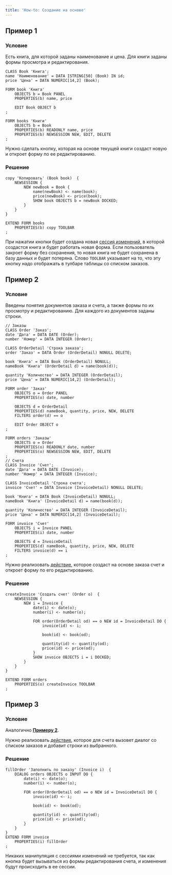 ```yaml
---
title: 'How-to: Создание на основе'
---
```


## Пример 1

### Условие

Есть книга, для которой заданы наименование и цена. Для книги заданы формы просмотра и редактирования.

```lsf
CLASS Book 'Книга';
name 'Наименование' = DATA ISTRING[50] (Book) IN id;
price 'Цена' = DATA NUMERIC[14,2] (Book);

FORM book 'Книга'
    OBJECTS b = Book PANEL
    PROPERTIES(b) name, price

    EDIT Book OBJECT b
;

FORM books 'Книги'
    OBJECTS b = Book
    PROPERTIES(b) READONLY name, price
    PROPERTIES(b) NEWSESSION NEW, EDIT, DELETE
;
```

Нужно сделать кнопку, которая на основе текущей книги создаст новую и откроет форму по ее редактированию.

### Решение

```lsf
copy 'Копировать' (Book book)  {
    NEWSESSION {
        NEW newBook = Book {
            name(newBook) <- name(book);
            price(newBook) <- price(book);
            SHOW book OBJECTS b = newBook DOCKED;
        }
    }
}

EXTEND FORM books
    PROPERTIES(b) copy TOOLBAR
;
```

При нажатии кнопки будет создана новая [сессия изменений](Change_sessions.md), в которой создастся книга и будет работать новая форма. Если пользователь закроет форму без сохранения, то новая книга не будет сохранена в базу данных и будет потеряна. Слово `TOOLBAR` указывает на то, что эту кнопку надо отображать в тулбаре таблицы со списком заказов.

## Пример 2

### Условие

Введены понятия документов заказа и счета, а также формы по их просмотру и редактированию. Для каждого из документов заданы строки.

```lsf
// Заказы
CLASS Order 'Заказ';
date 'Дата' = DATA DATE (Order);
number 'Номер' = DATA INTEGER (Order);

CLASS OrderDetail 'Строка заказа';
order 'Заказ' = DATA Order (OrderDetail) NONULL DELETE;

book 'Книга' = DATA Book (OrderDetail) NONULL;
nameBook 'Книга' (OrderDetail d) = name(book(d));

quantity 'Количество' = DATA INTEGER (OrderDetail);
price 'Цена' = DATA NUMERIC[14,2] (OrderDetail);

FORM order 'Заказ'
    OBJECTS o = Order PANEL
    PROPERTIES(o) date, number

    OBJECTS d = OrderDetail
    PROPERTIES(d) nameBook, quantity, price, NEW, DELETE
    FILTERS order(d) == o

    EDIT Order OBJECT o
;

FORM orders 'Заказы'
    OBJECTS o = Order
    PROPERTIES(o) READONLY date, number
    PROPERTIES(o) NEWSESSION NEW, EDIT, DELETE
;
// Счета
CLASS Invoice 'Счет';
date 'Дата' = DATA DATE (Invoice);
number 'Номер' = DATA INTEGER (Invoice);

CLASS InvoiceDetail 'Строка счета';
invoice 'Счет' = DATA Invoice (InvoiceDetail) NONULL DELETE;

book 'Книга' = DATA Book (InvoiceDetail) NONULL;
nameBook 'Книга' (InvoiceDetail d) = name(book(d));

quantity 'Количество' = DATA INTEGER (InvoiceDetail);
price 'Цена' = DATA NUMERIC[14,2] (InvoiceDetail);

FORM invoice 'Счет'
    OBJECTS i = Invoice PANEL
    PROPERTIES(i) date, number

    OBJECTS d = InvoiceDetail
    PROPERTIES(d) nameBook, quantity, price, NEW, DELETE
    FILTERS invoice(d) == i
;
```

Нужно реализовать [действие](Actions.md), которое создаст на основе заказа счет и откроет форму по его редактированию.

### Решение

```lsf
createInvoice 'Создать счет' (Order o)  {
    NEWSESSION {
        NEW i = Invoice {
            date(i) <- date(o);
            number(i) <- number(o);

            FOR order(OrderDetail od) == o NEW id = InvoiceDetail DO {
                invoice(id) <- i;

                book(id) <- book(od);

                quantity(id) <- quantity(od);
                price(id) <- price(od);
            }
            SHOW invoice OBJECTS i = i DOCKED;
        }
    }
}

EXTEND FORM orders
    PROPERTIES(o) createInvoice TOOLBAR
;
```

## Пример 3

### Условие

Аналогично [**Примеру 2**](#пример-2).

Нужно реализовать [действие](Actions.md), которое для счета вызовет диалог со списком заказов и добавит строки из выбранного.

### Решение

```lsf
fillOrder 'Заполнить по заказу' (Invoice i)  {
    DIALOG orders OBJECTS o INPUT DO {
        date(i) <- date(o);
        number(i) <- number(o);

        FOR order(OrderDetail od) == o NEW id = InvoiceDetail DO {
            invoice(id) <- i;

            book(id) <- book(od);

            quantity(id) <- quantity(od);
            price(id) <- price(od);
        }
    }
}
EXTEND FORM invoice
    PROPERTIES(i) fillOrder
;
```

Никаких манипуляция с сессиями изменений не требуется, так как кнопка будет вызываться из формы редактирования счета, и изменения будут происходить в ее сессии.
